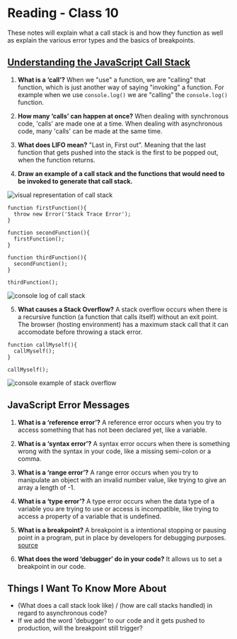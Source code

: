 # Reading - Class 10

These notes will explain what a call stack is and how they function as well as explain the various error types and the basics of breakpoints.

## [Understanding the JavaScript Call Stack](https://www.freecodecamp.org/news/understanding-the-javascript-call-stack-861e41ae61d4)

1. **What is a ‘call’?** When we "use" a function, we are "calling" that function, which is just another way of saying "invoking" a function. For example when we use `console.log()` we are "calling" the `console.log()` function.

2. **How many ‘calls’ can happen at once?** When dealing with synchronous code, 'calls' are made one at a time. When dealing with asynchronous code, many 'calls' can be made at the same time.

3. **What does LIFO mean?** "Last in, First out". Meaning that the last function that gets pushed into the stack is the first to be popped out, when the function returns.

4. **Draw an example of a call stack and the functions that would need to be invoked to generate that call stack.**

![visual representation of call stack](https://cdn-media-1.freecodecamp.org/images/QgR2uIk7tW0YNz0Xm8g0jAPeRFI0e4sCejsv)

```
function firstFunction(){
  throw new Error('Stack Trace Error');
}

function secondFunction(){
  firstFunction();
}

function thirdFunction(){
  secondFunction();
}

thirdFunction();
```
![console log of call stack](https://cdn-media-1.freecodecamp.org/images/zOINLHPC8E56ac8yyINYOFWeImsjM2Wk2rdU)

5. **What causes a Stack Overflow?** A stack overflow occurs when there is a recursive function (a function that calls itself) without an exit point. The browser (hosting environment) has a maximum stack call that it can accomodate before throwing a stack error.

```
function callMyself(){
  callMyself();
}

callMyself();
```
![console example of stack overflow](https://cdn-media-1.freecodecamp.org/images/lvjT-ud6XfVQ5KYVWxZZWkKeVTgtJqFD0pWv)

## JavaScript Error Messages

1. **What is a ‘reference error’?** A reference error occurs when you try to access something that has not been declared yet, like a variable.

2. **What is a ‘syntax error’?** A syntax error occurs when there is something wrong with the syntax in your code, like a missing semi-colon or a comma.

3. **What is a ‘range error’?** A range error occurs when you try to manipulate an object with an invalid number value, like trying to give an array a length of -1.

4. **What is a ‘type error’?** A type error occurs when the data type of a variable you are trying to use or access is incompatible, like trying to access a property of a variable that is undefined.

5. **What is a breakpoint?** A breakpoint is a intentional stopping or pausing point in a program, put in place by developers for debugging purposes. [source](https://en.wikipedia.org/wiki/Breakpoint)

6. **What does the word ‘debugger’ do in your code?** It allows us to set a breakpoint in our code.

## Things I Want To Know More About

- (What does a call stack look like) / (how are call stacks handled) in regard to asynchronous code?
- If we add the word 'debugger' to our code and it gets pushed to production, will the breakpoint still trigger?